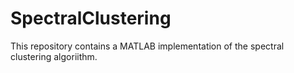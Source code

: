 # SpectralClustering
This repository contains a MATLAB implementation of the spectral clustering algoriithm.
